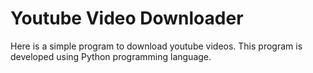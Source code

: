 # Youtube Video Downloader
Here is a simple program to download youtube videos. This program is developed using Python programming language.
